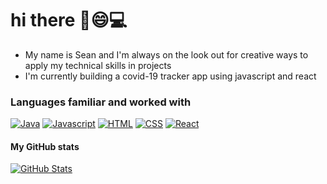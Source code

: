 <!--
**seanyap/seanyap** is a ✨ _special_ ✨ repository because its `README.md` (this file) appears on your GitHub profile.
Here are some ideas to get you started:

- 🔭 I’m currently working on ...
- 🌱 I’m currently learning ...
- 👯 I’m looking to collaborate on ...
- 🤔 I’m looking for help with ...
- 💬 Ask me about ...
- 📫 How to reach me: ...
- 😄 Pronouns: ...
- ⚡ Fun fact: ...
-->

# hi there ​👋​😄​💻​
  * My name is Sean and I'm always on the look out for creative ways to apply my technical skills in projects 
  * I'm currently building a covid-19 tracker app using javascript and react

### Languages familiar and worked with
[![Java](https://img.shields.io/badge/Java-ED8B00?style=for-the-badge&logo=java&logoColor=white)](#)
[![Javascript](https://img.shields.io/badge/JavaScript-F7DF1E?style=for-the-badge&logo=javascript&logoColor=black)](#)
[![HTML](https://img.shields.io/badge/HTML5-E34F26?style=for-the-badge&logo=html5&logoColor=white)](#)
[![CSS](https://img.shields.io/badge/CSS3-1572B6?style=for-the-badge&logo=css3&logoColor=white)](#)
[![React](https://img.shields.io/badge/React-20232A?style=for-the-badge&logo=react&logoColor=61DAFB)](#)

#### My GitHub stats
<a href="https://github.com/seanyap">
<img align="center" src="https://github-readme-streak-stats.herokuapp.com/?user=seanyap" alt="GitHub Stats" title="GitHub Streak" />
</a> 
